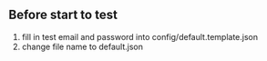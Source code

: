 ## Before start to test
1. fill in test email and password into config/default.template.json
2. change file name to default.json
